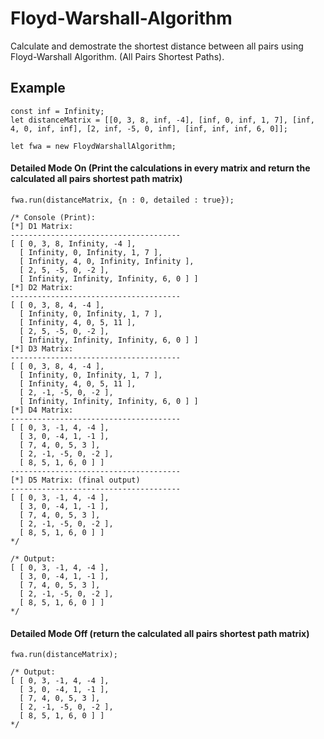 # Floyd-Warshall-Algorithm
Calculate and demostrate the shortest distance between all pairs using Floyd-Warshall Algorithm. (All Pairs Shortest Paths).

## Example
```
const inf = Infinity;
let distanceMatrix = [[0, 3, 8, inf, -4], [inf, 0, inf, 1, 7], [inf, 4, 0, inf, inf], [2, inf, -5, 0, inf], [inf, inf, inf, 6, 0]];

let fwa = new FloydWarshallAlgorithm;
```


#### Detailed Mode On (Print the calculations in every matrix and return the calculated all pairs shortest path matrix)
```
fwa.run(distanceMatrix, {n : 0, detailed : true});

/* Console (Print):
[*] D1 Matrix:
--------------------------------------
[ [ 0, 3, 8, Infinity, -4 ],
  [ Infinity, 0, Infinity, 1, 7 ],
  [ Infinity, 4, 0, Infinity, Infinity ],
  [ 2, 5, -5, 0, -2 ],
  [ Infinity, Infinity, Infinity, 6, 0 ] ]
[*] D2 Matrix:
--------------------------------------
[ [ 0, 3, 8, 4, -4 ],
  [ Infinity, 0, Infinity, 1, 7 ],
  [ Infinity, 4, 0, 5, 11 ],
  [ 2, 5, -5, 0, -2 ],
  [ Infinity, Infinity, Infinity, 6, 0 ] ]
[*] D3 Matrix:
--------------------------------------
[ [ 0, 3, 8, 4, -4 ],
  [ Infinity, 0, Infinity, 1, 7 ],
  [ Infinity, 4, 0, 5, 11 ],
  [ 2, -1, -5, 0, -2 ],
  [ Infinity, Infinity, Infinity, 6, 0 ] ]
[*] D4 Matrix:
--------------------------------------
[ [ 0, 3, -1, 4, -4 ],
  [ 3, 0, -4, 1, -1 ],
  [ 7, 4, 0, 5, 3 ],
  [ 2, -1, -5, 0, -2 ],
  [ 8, 5, 1, 6, 0 ] ]
--------------------------------------
[*] D5 Matrix: (final output)
--------------------------------------
[ [ 0, 3, -1, 4, -4 ],
  [ 3, 0, -4, 1, -1 ],
  [ 7, 4, 0, 5, 3 ],
  [ 2, -1, -5, 0, -2 ],
  [ 8, 5, 1, 6, 0 ] ]
*/

/* Output:
[ [ 0, 3, -1, 4, -4 ],
  [ 3, 0, -4, 1, -1 ],
  [ 7, 4, 0, 5, 3 ],
  [ 2, -1, -5, 0, -2 ],
  [ 8, 5, 1, 6, 0 ] ]
*/
```
#### Detailed Mode Off (return the calculated all pairs shortest path matrix)
```
fwa.run(distanceMatrix);

/* Output:
[ [ 0, 3, -1, 4, -4 ],
  [ 3, 0, -4, 1, -1 ],
  [ 7, 4, 0, 5, 3 ],
  [ 2, -1, -5, 0, -2 ],
  [ 8, 5, 1, 6, 0 ] ]
*/
```
